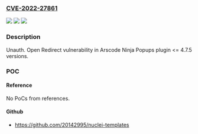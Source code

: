 ### [CVE-2022-27861](https://cve.mitre.org/cgi-bin/cvename.cgi?name=CVE-2022-27861)
![](https://img.shields.io/static/v1?label=Product&message=Ninja%20Popups&color=blue)
![](https://img.shields.io/static/v1?label=Version&message=n%2Fa%3C%3D%204.7.5%20&color=brighgreen)
![](https://img.shields.io/static/v1?label=Vulnerability&message=CWE-601%20URL%20Redirection%20to%20Untrusted%20Site%20('Open%20Redirect')&color=brighgreen)

### Description

Unauth. Open Redirect vulnerability in Arscode Ninja Popups plugin <= 4.7.5 versions.

### POC

#### Reference
No PoCs from references.

#### Github
- https://github.com/20142995/nuclei-templates

